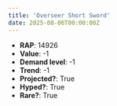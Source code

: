 ```yaml
---
title: 'Overseer Short Sword'
date: 2025-08-06T00:00:00Z
---
```

- **RAP**: 14926
- **Value**: -1
- **Demand level**: -1
- **Trend**: -1
- **Projected?**: True
- **Hyped?**: True
- **Rare?**: True
